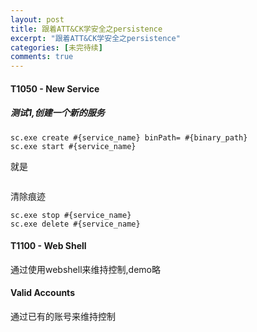 ```yaml
---
layout: post
title: 跟着ATT&CK学安全之persistence
excerpt: "跟着ATT&CK学安全之persistence"
categories: [未完待续]
comments: true
---
```

#### T1050 - New Service

##### 测试1,创建一个新的服务
```
sc.exe create #{service_name} binPath= #{binary_path}
sc.exe start #{service_name}
```
就是
```

```
清除痕迹
```
sc.exe stop #{service_name}
sc.exe delete #{service_name}
```
#### T1100 - Web Shell
通过使用webshell来维持控制,demo略
#### Valid Accounts
通过已有的账号来维持控制